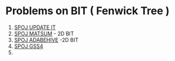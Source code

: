 # Problems on BIT ( Fenwick Tree )
1. [SPOJ UPDATE IT](https://www.spoj.com/problems/UPDATEIT/)
2. [SPOJ MATSUM](https://www.spoj.com/problems/MATSUM/) - 2D BIT
3. [SPOJ ADABEHIVE](https://www.spoj.com/problems/ADABEHIVE/) -2D BIT
4. [SPOJ GSS4](https://www.spoj.com/problems/GSS4/)
5. 
